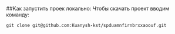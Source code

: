
##Как запустить проек локально:
Чтобы скачать проект вводим команду:
```shell
git clone git@github.com:Kuanysh-kst/spduamnfirnbrxxaoouf.git
```

